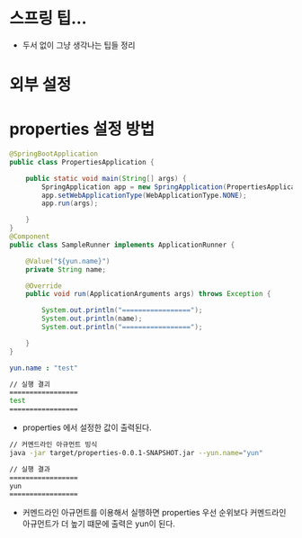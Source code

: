 # 스프링 팁...

* 두서 없이 그냥 생각나는 팁들 정리

# 외부 설정

# properties 설정 방법

```java
@SpringBootApplication
public class PropertiesApplication {

    public static void main(String[] args) {
        SpringApplication app = new SpringApplication(PropertiesApplication.class);
        app.setWebApplicationType(WebApplicationType.NONE);
        app.run(args);

    }
}
@Component
public class SampleRunner implements ApplicationRunner {

    @Value("${yun.name}")
    private String name;

    @Override
    public void run(ApplicationArguments args) throws Exception {

        System.out.println("=================");
        System.out.println(name);
        System.out.println("=================");

    }
}
```
```yml
yun.name : "test"
```

```bash
// 실행 결괴
=================
test
=================
```
* properties 에서 설정한 값이 출력된다.



```bash
// 커멘드라인 아규먼트 빙식
java -jar target/properties-0.0.1-SNAPSHOT.jar --yun.name="yun"

// 실행 결과
=================
yun
=================
```


* 커멘드라인 아규먼트를 이용해서 실행하면 properties 우선 순위보다 커멘드라인 아규먼트가 더 높기 떄문에 출력은 yun이 된다.





